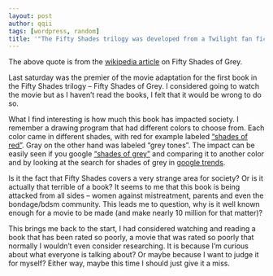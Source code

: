 ```yaml
---
layout: post
author: qqii
tags: [wordpress, random]
title: '"The Fifty Shades trilogy was developed from a Twilight fan fiction series originally titled Master of the Universe and published episodically on fan-fiction websites under the pen name "Snowqueen’s Icedragon"".'
---
```

The above quote is from the [wikipedia article](http://en.wikipedia.org/wiki/Fifty_Shades_of_Grey) on Fifty Shades of Grey.

Last saturday was the premier of the movie adaptation for the first book in the Fifty Shades trilogy – Fifty Shades of Grey. I considered going to watch the movie but as I haven’t read the books, I felt that it would be wrong to do so.

What I find interesting is how much this book has impacted society. I remember a drawing program that had different colors to choose from. Each color came in different shades, with red for example labeled [“shades of red”](https://www.google.co.uk/search?q=shades%20of%20red). Gray on the other hand was labeled “grey tones”.
The impact can be easily seen if you google [“shades of grey”](https://www.google.co.uk/search?q=shades%20of%20grey) and comparing it to another color and by looking at the search for shades of grey in [google trends](http://www.google.co.uk/trends/explore#q=shades%20of%20grey).

Is it the fact that Fifty Shades covers a very strange area for society? Or is it actually that terrible of a book? It seems to me that this book is being attacked from all sides – women against mistreatment, parents and even the bondage/bdsm community. This leads me to question, why is it well known enough for a movie to be made (and make nearly 10 million for that matter)?

This brings me back to the start, I had considered watching and reading a book that has been rated so poorly, a movie that was rated so poorly that normally I wouldn’t even consider researching. It is because I’m curious about what everyone is talking about? Or maybe because I want to judge it for myself? Either way, maybe this time I should just give it a miss.